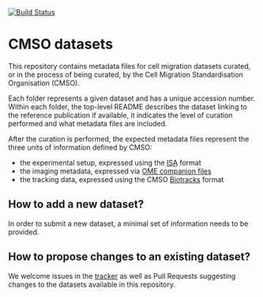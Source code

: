 [![Build Status](https://travis-ci.org/CellMigStandOrg/CMSO-datasets.svg?branch=master)](https://travis-ci.org/CellMigStandOrg/CMSO-datasets)

CMSO datasets
=============

This repository contains metadata files for cell migration datasets curated, or in the process of being curated, by
the Cell Migration Standardisation Organisation (CMSO).

Each folder represents a given dataset and has a unique accession number. Within each folder, the top-level README describes
the dataset linking to the reference publication if available, it indicates the level of curation performed and what metadata
files are included.

After the curation is performed, the expected metadata files represent the three units of information defined by CMSO:

- the experimental setup, expressed using the [ISA](http://isa-tools.org) format
- the imaging metadata, expressed via [OME companion files](https://www.openmicroscopy.org/site/support/ome-model/ome-tiff/file-structure.html)
- the tracking data, expressed using the CMSO [Biotracks](https://github.com/CellMigStandOrg/biotracks) format

How to add a new dataset?
-------------------------

In order to submit a new dataset, a minimal set of information needs to be provided.

How to propose changes to an existing dataset?
----------------------------------------------

We welcome issues in the [tracker](https://github.com/CellMigStandOrg/CMSO-datasets/issues) as well as Pull Requests
suggesting changes to the datasets available in this repository.
